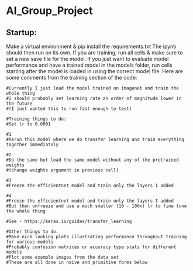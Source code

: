 # AI_Group_Project

## Startup:

Make a virtual environment & pip install the requirements.txt
The ipynb should then run on its own. 
If you are training, run all cells & make sure to set a new save file for the model.
If you just want to evaluate model performance and have a trained model in the models folder, run cells starting after the model is loaded in using the correct model file.
Here are some comments from the training section of the code:

```
#Currently I just load the model trained on imagenet and train the whole thing
#I should probably set learning rate an order of magnitude lower in the future
#(I just wanted this to run fast enough to test)

#Training things to do:
#Set lr to 0.0001

#1
#Rerun this model where we do transfer learning and train everything together immediately

#2
#Do the same but load the same model without any of the pretrained weights
#(change weights argument in previous cell)

#3
#Freeze the efficientnet model and train only the layers I added 

#4
#Freeze the efficientnet model and train only the layers I added
#But then unfreeze and use a much smaller (10 - 100x) lr to fine tune the whole thing

#See - https://keras.io/guides/transfer_learning

#Other things to do:
#Make nice looking plots illustrating performance throughout training for various models
#Probably confusion matrices or accuracy type stats for different models
#Plot some example images from the data set
#These are all done in naive and primitive forms below
```


